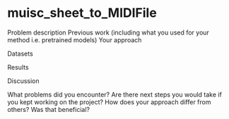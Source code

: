# muisc_sheet_to_MIDIFile

Problem description
Previous work (including what you used for your method i.e. pretrained models)
Your approach

Datasets

Results

Discussion

What problems did you encounter?
Are there next steps you would take if you kept working on the project?
How does your approach differ from others? Was that beneficial?
